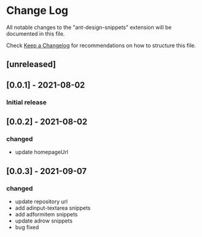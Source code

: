 # Change Log

All notable changes to the "ant-design-snippets" extension will be documented in this file.

Check [Keep a Changelog](http://keepachangelog.com/) for recommendations on how to structure this file.

## [unreleased]

## [0.0.1] - 2021-08-02

### Initial release

## [0.0.2] - 2021-08-02

### changed

- update homepageUrl

## [0.0.3] - 2021-09-07

### changed

- update repository url
- add adinput-textarea snippets
- add adformitem snippets
- update adrow snippets
- bug fixed
